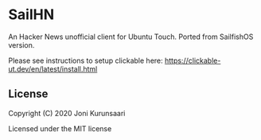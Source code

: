 # SailHN

An Hacker News unofficial client for Ubuntu Touch. Ported from SailfishOS version.

Please see instructions to setup clickable here:
https://clickable-ut.dev/en/latest/install.html


## License

Copyright (C) 2020  Joni Kurunsaari

Licensed under the MIT license